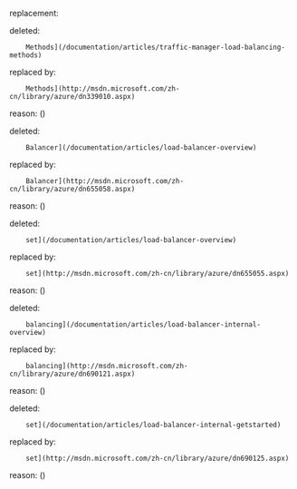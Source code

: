 replacement:

deleted:

		Methods](/documentation/articles/traffic-manager-load-balancing-methods)

replaced by:

		Methods](http://msdn.microsoft.com/zh-cn/library/azure/dn339010.aspx)

reason: ()

deleted:

		Balancer](/documentation/articles/load-balancer-overview)

replaced by:

		Balancer](http://msdn.microsoft.com/zh-cn/library/azure/dn655058.aspx)

reason: ()

deleted:

		set](/documentation/articles/load-balancer-overview)

replaced by:

		set](http://msdn.microsoft.com/zh-cn/library/azure/dn655055.aspx)

reason: ()

deleted:

		balancing](/documentation/articles/load-balancer-internal-overview)

replaced by:

		balancing](http://msdn.microsoft.com/zh-cn/library/azure/dn690121.aspx)

reason: ()

deleted:

		set](/documentation/articles/load-balancer-internal-getstarted)

replaced by:

		set](http://msdn.microsoft.com/zh-cn/library/azure/dn690125.aspx)

reason: ()


